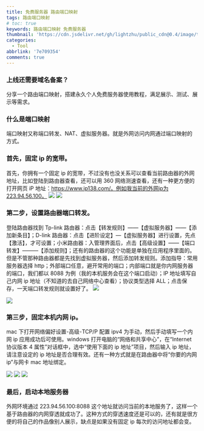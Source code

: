 ```yaml
---
title: 免费服务器 路由端口映射
tags: 路由端口映射
# toc: true
keywords: 路由端口映射 免费服务器
thumbnail: 'https://cdn.jsdelivr.net/gh/lightzhu/public_cdn@0.4/image/tool/iptans.jpg'
categories:
  - Tool
abbrlink: '7e709354'
comments: true
---
```


### 上线还需要域名备案？

分享一个路由端口映射，搭建永久个人免费服务器使用教程，满足展示、测试、展示等需求。

### 什么是端口映射

端口映射又称端口转发、NAT、虚拟服务器。就是外网访问内网通过端口映射的方式。

<!-- more -->

### 首先，固定 ip 的宽带。

首先，你拥有一个固定 ip 的宽带，不过没有也没关系可以查看当前路由器的外网地址，比如登陆到路由器查看，还可以用 360 网络测速查看，还有一种更方便的打开网页 iP 地址：https://www.ip138.com/。例如我当前的外网ip为223.94.56.100。 ![](https://cdn.jsdelivr.net/gh/lightzhu/public_cdn@0.4/image/tool/webip01.png) ![](https://cdn.jsdelivr.net/gh/lightzhu/public_cdn@0.4/image/tool/webip02.png)

### 第二步，设置路由器端口转发。

登陆路由器找到 Tp-link 路由器：点击【转发规则】——【虚拟服务器】——【添加新条目】；D-link 路由器：点击【进阶设定】—【虚拟服务器】进行设置，先点【激活】，才可设置；小米路由器：入管理界面后，点击【高级设置】——【端口转发】———【添加规则】；还有的路由器的这个功能是单独在应用程序里面的。但是不管那种路由器都是先找到虚拟服务器，然后添加转发规则。添加指导：常用服务器选择 http；外部端口任意，避开常用的端口；内部端口就是你内网服务器的端口，我们都以 8088 为例（我的本机服务会在这个端口启动）；IP 地址填写自己内网 ip 地址（不知道的去自己网络中心查看）；协议类型选择 ALL；点击保存，一天端口转发规则就设置好了。 ![](https://cdn.jsdelivr.net/gh/lightzhu/public_cdn@0.4/image/tool/webip04.png)

![](https://cdn.jsdelivr.net/gh/lightzhu/public_cdn@0.4/image/tool/webip05.png)

### 第三步，固定本机内网 ip。

mac 下打开网络偏好设置-高级-TCP/P 配置 ipv4 为手动，然后手动填写一个内网 ip 应用成功后可使用。windows 打开电脑的“网络和共享中心”，在“Internet 协议版本 4 属性”对话框中，选中“使用下面的 ip 地址”项目，然后输入 ip 地址，请注意设定的 ip 地址是否合理有效。还有一种方式就是在路由器中将“你要的内网 ip”与网卡 mac 地址绑定。

![](https://cdn.jsdelivr.net/gh/lightzhu/public_cdn@0.4/image/tool/webip03.png) ![](https://cdn.jsdelivr.net/gh/lightzhu/public_cdn@0.4/image/tool/webip06.png) ![](https://cdn.jsdelivr.net/gh/lightzhu/public_cdn@0.4/image/tool/webip07.png)

### 最后，启动本地服务器

外网环境通过 223.94.56.100:8088 这个地址就访问当前的本地服务了，这样一个基于路由器的内网穿透就成功了。这种方式的穿透速度还是可以的，还有就是很方便的将自己的作品像别人展示，缺点是如果没有固定 ip 每次的访问地址都会变。
